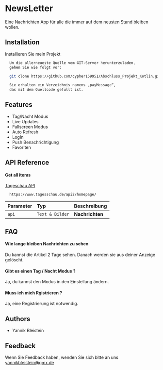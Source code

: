 
# NewsLetter

Eine Nachrichten App für alle die immer auf dem neusten Stand bleiben wollen.




## Installation

Installieren Sie mein Projekt

```bash
  Um die allerneueste Quelle vom GIT-Server herunterzuladen,
  gehen Sie wie folgt vor:

  git clone https://github.com/cypher159951/Abschluss_Projekt_Kotlin.git
  
  Sie erhalten ein Verzeichnis namens „payMessage“, 
  das mit dem Quellcode gefüllt ist.
```

## Features

- Tag/Nacht Modus
- Live Updates
- Fullscreen Modus
- Auto Refresh
- LogIn
- Push Benachrichtigung
- Favoriten


## API Reference

#### Get all items

[Tageschau API](https://www.tagesschau.de/api2/homepage/)
```http
  https://www.tagesschau.de/api2/homepage/
```

| Parameter | Typ             | Beschreibung    |
| :-------- |:----------------|:----------------|
| `api` | `Text & Bilder` | **Nachrichten** |




## FAQ

#### Wie lange bleiben Nachrichten zu sehen

Du kannst die Artikel 2 Tage sehen. Danach werden sie aus deiner Anzeige gelöscht.

#### Gibt es einen Tag / Nacht Modus ?

Ja, du kannst den Modus in den Einstellung ändern.

#### Muss ich mich Rgistrieren ?

Ja, eine Registrierung ist notwendig.


## Authors

- Yannik Bleistein


## Feedback

Wenn Sie Feedback haben, wenden Sie sich bitte an uns
yannikbleistein@gmx.de

